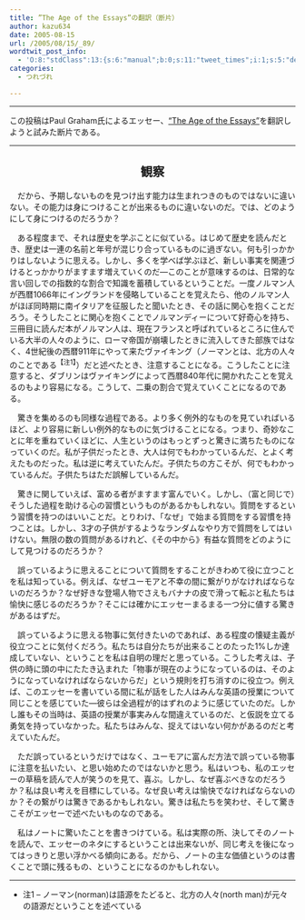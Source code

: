 ```yaml
---
title: ”The Age of the Essays”の翻訳（断片）
author: kazu634
date: 2005-08-15
url: /2005/08/15/_89/
wordtwit_post_info:
  - 'O:8:"stdClass":13:{s:6:"manual";b:0;s:11:"tweet_times";i:1;s:5:"delay";i:0;s:7:"enabled";i:1;s:10:"separation";s:2:"60";s:7:"version";s:3:"3.7";s:14:"tweet_template";b:0;s:6:"status";i:2;s:6:"result";a:0:{}s:13:"tweet_counter";i:2;s:13:"tweet_log_ids";a:1:{i:0;i:1959;}s:9:"hash_tags";a:0:{}s:8:"accounts";a:1:{i:0;s:7:"kazu634";}}'
categories:
  - つれづれ

---
```

<div class="section">
<hr />
  
<p>
    この投稿はPaul Graham氏によるエッセー、<a href="http://www.paulgraham.com/essay.html" onclick="__gaTracker('send', 'event', 'outbound-article', 'http://www.paulgraham.com/essay.html', '&#8220;The Age of the Essays&#8221;');" target="blank">&#8220;The Age of the Essays&#8221;</a>を翻訳しようと試みた断片である。
</p>
  
<hr />
  
<p>
<h2 align="center">
      観察
</h2>
</p>
  
<p>
    　だから、予期しないものを見つけ出す能力は生まれつきのものではないに違いない。その能力は身につけることが出来るものに違いないのだ。では、どのようにして身につけるのだろうか？
</p></p> 
  
<p>
    　ある程度まで、それは歴史を学ぶことに似ている。はじめて歴史を読んだとき、歴史は一連の名前と年号が混じり合っているものに過ぎない。何も引っかかりはしないように思える。しかし、多くを学べば学ぶほど、新しい事実を関連づけるとっかかりがますます増えていくのだ―このことが意味するのは、日常的な言い回しでの指数的な割合で知識を蓄積しているということだ。一度ノルマン人が西暦1066年にイングランドを侵略していることを覚えたら、他のノルマン人がほぼ同時期に南イタリアを征服したと聞いたとき、その話に関心を抱くことだろう。そうしたことに関心を抱くことでノルマンディーについて好奇心を持ち、三冊目に読んだ本がノルマン人は、現在フランスと呼ばれているところに住んでいる大半の人々のように、ローマ帝国が崩壊したときに流入してきた部族ではなく、4世紀後の西暦911年にやって来たヴァイキング（ノーマンとは、北方の人々のことである<sup>【注1】</sup>）だと述べたとき、注意することになる。こうしたことに注意すると、ダブリンはヴァイキングによって西暦840年代に開かれたことを覚えるのもより容易になる。こうして、二乗の割合で覚えていくことになるのである。
</p></p> 
  
<p>
    　驚きを集めるのも同様な過程である。より多く例外的なものを見ていればいるほど、より容易に新しい例外的なものに気づけることになる。つまり、奇妙なことに年を重ねていくほどに、人生というのはもっとずっと驚きに満ちたものになっていくのだ。私が子供だったとき、大人は何でもわかっているんだ、とよく考えたものだった。私は逆に考えていたんだ。子供たちの方こそが、何でもわかっているんだ。子供たちはただ誤解しているんだ。
</p></p> 
  
<p>
    　驚きに関していえば、富める者がますます富んでいく。しかし、（富と同じで）そうした過程を助ける心の習慣というものがあるかもしれない。質問をするという習慣を持つのはいいことだ。とりわけ、「なぜ」で始まる質問をする習慣を持つことは。しかし、3才の子供がするようなランダムなやり方で質問をしてはいけない。無限の数の質問があるけれど、《その中から》有益な質問をどのようにして見つけるのだろうか？
</p></p> 
  
<p>
    　誤っているように思えることについて質問をすることがきわめて役に立つことを私は知っている。例えば、なぜユーモアと不幸の間に繋がりがなければならないのだろうか？なぜ好きな登場人物でさえもバナナの皮で滑って転ぶと私たちは愉快に感じるのだろうか？そこには確かにエッセーまるまる一つ分に値する驚きがあるはずだ。
</p></p> 
  
<p>
    　誤っているように思える物事に気付きたいのであれば、ある程度の懐疑主義が役立つことに気付くだろう。私たちは自分たちが出来ることのたった1%しか達成していない、ということを私は自明の理だと思っている。こうした考えは、子供の時に頭の中にたたき込まれた「物事が現在のようになっているのは、そのようになっていなければならないからだ」という規則を打ち消すのに役立つ。例えば、このエッセーを書いている間に私が話をした人はみんな英語の授業について同じことを感じていた―彼らは全過程が的はずれのように感じていたのだ。しかし誰もその当時は、英語の授業が事実みんな間違えているのだ、と仮説を立てる勇気を持っていなかった。私たちはみんな、捉えてはいない何かがあるのだと考えていたんだ。
</p></p> 
  
<p>
    　ただ誤っているというだけではなく、ユーモアに富んだ方法で誤っている物事に注意を払いたい、と思い始めたのではないかと思う。私はいつも、私のエッセーの草稿を読んで人が笑うのを見て、喜ぶ。しかし、なぜ喜ぶべきなのだろうか？私は良い考えを目標にしている。なぜ良い考えは愉快でなければならないのか？その繋がりは驚きであるかもしれない。驚きは私たちを笑わせ、そして驚きこそがエッセーで述べたいものなのである。
</p></p> 
  
<p>
    　私はノートに驚いたことを書きつけている。私は実際の所、決してそのノートを読んで、エッセーのネタにするということは出来ないが、同じ考えを後になってはっきりと思い浮かべる傾向にある。だから、ノートの主な価値というのは書くことで頭に残るもの、ということになるのかもしれない。
</p>
  
<hr />
  
<ul>
<li>
      注1 &#8211; ノーマン(norman)は語源をたどると、北方の人々(north man)が元々の語源だということを述べている
</li>
</ul>
</div>
